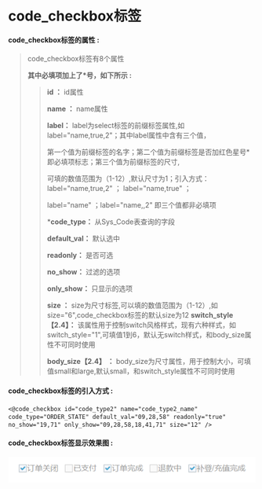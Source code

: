 # code\_checkbox**标签**

#### code\_checkbox**标签的属性 :**

> code\_checkbox标签有8个属性
>
> **其中必填项加上了\*号，如下所示 :**
>
> > **id ：** id属性
> >
> > **name ：** name属性
> >
> > **label：** label为select标签的前缀标签属性,如label="name,true,2"；其中label属性中含有三个值，
> >
> > 第一个值为前缀标签的名字；第二个值为前缀标签是否加红色星号\*即必填项标志；第三个值为前缀标签的尺寸,
> >
> > 可填的数值范围为（1-12）,默认尺寸为1；引入方式：label="name,true,2" ； label="name,true" ；
> >
> >label="name" ；label="name,,2" 即三个值都非必填项
> >
> > \***code\_type：** 从Sys\_Code表查询的字段
> >
> > **default\_val：** 默认选中
> >
> > **readonly：** 是否可选
> >
> > **no\_show：** 过滤的选项
> >
> > **only\_show：** 只显示的选项
> >
> > **size ：** size为尺寸标签,可以填的数值范围为（1-12）,如size="6",code\_checkbox标签的默认size为12
> > **switch_style【2.4】：** 该属性用于控制switch风格样式，现有六种样式，如switch_style="1",可填值1到6，默认无switch样式，和body_size属性不可同时使用
> >
> > **body_size【2.4】 ：** body_size为尺寸属性，用于控制大小，可填值small和large,默认small，和switch_style属性不可同时使用
> >




#### code\_checkbox标签的引入方式 :

```
<@code_checkbox id="code_type2" name="code_type2_name" code_type="ORDER_STATE" default_val="09,28,58" readonly="true" no_show="19,71" only_show="09,28,58,18,41,71" size="12" />
```

#### code\_checkbox标签显示效果图 :

![](/assets/code_checkbox.png)


